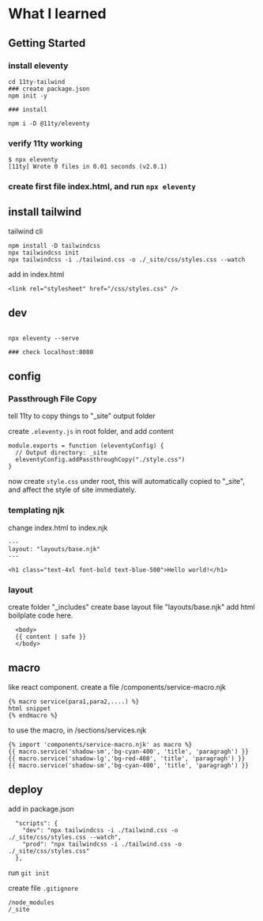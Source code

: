 # What I learned

## Getting Started

### install eleventy

```
cd 11ty-tailwind
### create package.json
npm init -y

### install

npm i -D @11ty/eleventy
```

### verify 11ty working

```
$ npx eleventy
[11ty] Wrote 0 files in 0.01 seconds (v2.0.1)

```

### create first file index.html, and run `npx eleventy`

## install tailwind

tailwind cli

```
npm install -D tailwindcss
npx tailwindcss init
npx tailwindcss -i ./tailwind.css -o ./_site/css/styles.css --watch
```

add in index.html

```
<link rel="stylesheet" href="/css/styles.css" />
```

## dev

```

npx eleventy --serve

### check localhost:8080

```

## config

### Passthrough File Copy

tell 11ty to copy things to "\_site" output folder

create `.eleventy.js` in root folder, and add content

```
module.exports = function (eleventyConfig) {
  // Output directory: _site
  eleventyConfig.addPassthroughCopy("./style.css")
}
```

now create `style.css` under root, this will automatically copied to "\_site", and affect the style of site immediately.

### templating njk

change index.html to index.njk

```
---
layout: "layouts/base.njk"
---

<h1 class="text-4xl font-bold text-blue-500">Hello world!</h1>

```

### layout

create folder "\_includes"
create base layout file "layouts/base.njk"
add html boilplate code here.

```
  <body>
  {{ content | safe }}
  </body>
```

## macro

like react component.
create a file /components/service-macro.njk

```
{% macro service(para1,para2,....) %}
html snippet
{% endmacro %}
```

to use the macro, in /sections/services.njk

```
{% import 'components/service-macro.njk' as macro %}
{{ macro.service('shadow-sm','bg-cyan-400', 'title', 'paragragh') }}
{{ macro.service('shadow-lg','bg-red-400', 'title', 'paragragh') }}
{{ macro.service('shadow-sm','bg-cyan-400', 'title', 'paragragh') }}
```

## deploy

add in package.json

```
  "scripts": {
    "dev": "npx tailwindcss -i ./tailwind.css -o ./_site/css/styles.css --watch",
    "prod": "npx tailwindcss -i ./tailwind.css -o ./_site/css/styles.css"
  },
```

run `git init`

create file `.gitignore`

```
/node_modules
/_site
```
